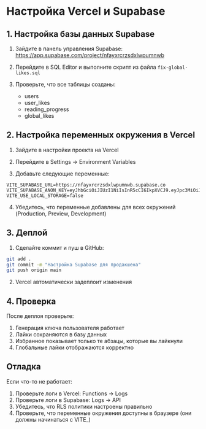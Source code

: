 # Настройка Vercel и Supabase

## 1. Настройка базы данных Supabase

1. Зайдите в панель управления Supabase: https://app.supabase.com/project/nfayxrcrzsdxlwpumnwb

2. Перейдите в SQL Editor и выполните скрипт из файла `fix-global-likes.sql`

3. Проверьте, что все таблицы созданы:
   - users
   - user_likes
   - reading_progress
   - global_likes

## 2. Настройка переменных окружения в Vercel

1. Зайдите в настройки проекта на Vercel

2. Перейдите в Settings → Environment Variables

3. Добавьте следующие переменные:

```
VITE_SUPABASE_URL=https://nfayxrcrzsdxlwpumnwb.supabase.co
VITE_SUPABASE_ANON_KEY=eyJhbGciOiJIUzI1NiIsInR5cCI6IkpXVCJ9.eyJpc3MiOiJzdXBhYmFzZSIsInJlZiI6Im5mYXl4cmNyenNkeGx3cHVtbndiIiwicm9sZSI6ImFub24iLCJpYXQiOjE3NTM2MDkyMDUsImV4cCI6MjA2OTE4NTIwNX0.ThWlkSh69luGZPLg_y9FOzc56qp3tvhHB8lUWhmeKvI
VITE_USE_LOCAL_STORAGE=false
```

4. Убедитесь, что переменные добавлены для всех окружений (Production, Preview, Development)

## 3. Деплой

1. Сделайте коммит и пуш в GitHub:
```bash
git add .
git commit -m "Настройка Supabase для продакшена"
git push origin main
```

2. Vercel автоматически задеплоит изменения

## 4. Проверка

После деплоя проверьте:
1. Генерация ключа пользователя работает
2. Лайки сохраняются в базу данных
3. Избранное показывает только те абзацы, которые вы лайкнули
4. Глобальные лайки отображаются корректно

## Отладка

Если что-то не работает:

1. Проверьте логи в Vercel: Functions → Logs
2. Проверьте логи в Supabase: Logs → API
3. Убедитесь, что RLS политики настроены правильно
4. Проверьте, что переменные окружения доступны в браузере (они должны начинаться с VITE_)